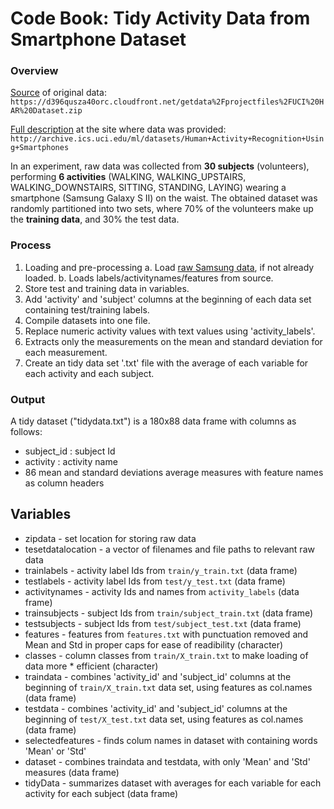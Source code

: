 # Code Book: Tidy Activity Data from Smartphone Dataset

### Overview
[Source](https://d396qusza40orc.cloudfront.net/getdata%2Fprojectfiles%2FUCI%20HAR%20Dataset.zip) of original data:  ```https://d396qusza40orc.cloudfront.net/getdata%2Fprojectfiles%2FUCI%20HAR%20Dataset.zip``` 

[Full description](http://archive.ics.uci.edu/ml/datasets/Human+Activity+Recognition+Using+Smartphones) at the site where data was provided:  
```http://archive.ics.uci.edu/ml/datasets/Human+Activity+Recognition+Using+Smartphones``` 

In an experiment, raw data was collected from **30 subjects** (volunteers), performing **6 activities** (WALKING, WALKING_UPSTAIRS, WALKING_DOWNSTAIRS, SITTING, STANDING, LAYING) wearing a smartphone (Samsung Galaxy S II) on the waist. The obtained dataset was randomly partitioned into two sets, where 70% of the volunteers make up the **training data**, and 30% the test data.

### Process
1. Loading and pre-processing
    a. Load [raw Samsung data](https://d396qusza40orc.cloudfront.net/getdata%2Fprojectfiles%2FUCI%20HAR%20Dataset.zip), if not already loaded.
    b. Loads labels/activitynames/features from source.
2. Store test and training data in variables.
3. Add 'activity' and 'subject' columns at the beginning of each data set containing test/training labels.
4. Compile datasets into one file.
5. Replace numeric activity values with text values using 'activity_labels'.
6. Extracts only the measurements on the mean and standard deviation for each measurement.
7. Create an tidy data set '.txt' file with the average of each variable for each activity and each subject.

### Output
A tidy dataset ("tidydata.txt") is a 180x88 data frame with columns as follows: 

* subject_id : subject Id
* activity : activity name
* 86 mean and standard deviations average measures with feature names as column headers

## Variables
* zipdata - set location for storing raw data
* tesetdatalocation - a vector of filenames and file paths to relevant raw data 
* trainlabels - activity label Ids from ```train/y_train.txt``` (data frame)
* testlabels - activity label Ids from ```test/y_test.txt``` (data frame)
* activitynames - activity Ids and names from ```activity_labels``` (data frame)
* trainsubjects - subject Ids from ```train/subject_train.txt``` (data frame)
* testsubjects - subject Ids from  ```test/subject_test.txt``` (data frame)
* features - features from ```features.txt``` with punctuation removed and Mean and Std in proper caps for ease of readibility (character)
* classes - column classes from ```train/X_train.txt``` to make loading of data more * efficient (character)
* traindata - combines 'activity_id' and 'subject_id' columns at the beginning of ```train/X_train.txt``` data set, using features as col.names (data frame)  
* testdata - combines 'activity_id' and 'subject_id' columns at the beginning of ```test/X_test.txt``` data set, using features as col.names (data frame) 
* selectedfeatures - finds colum names in dataset with containing words 'Mean' or 'Std'
* dataset - combines traindata and testdata, with only 'Mean' and 'Std' measures (data frame)
* tidyData - summarizes dataset with averages for each variable for each activity for each subject (data frame) 